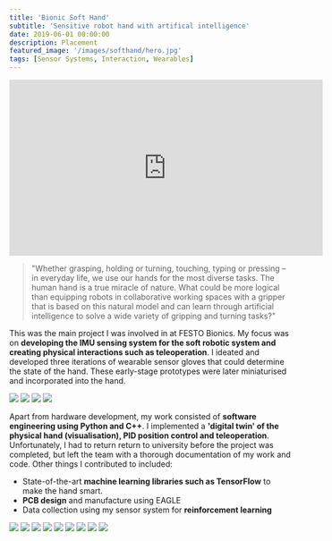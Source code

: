 ```yaml
---
title: 'Bionic Soft Hand'
subtitle: 'Sensitive robot hand with artifical intelligence'
date: 2019-06-01 00:00:00
description: Placement
featured_image: '/images/softhand/hero.jpg'
tags: [Sensor Systems, Interaction, Wearables]
---
```


<img src='/images/softhand/hero.jpg' style='display:none' />
<iframe width="560" height="315" src="https://www.youtube.com/embed/5e0F14IRxVc" frameborder="0" allow="accelerometer; autoplay; encrypted-media; gyroscope; picture-in-picture" allowfullscreen></iframe>

> "Whether grasping, holding or turning, touching, typing or pressing – in everyday life, we use our hands for the most diverse tasks. The human hand is a true miracle of nature. What could be more logical than equipping robots in collaborative working spaces with a gripper that is based on this natural model and can learn through artificial intelligence to solve a wide variety of gripping and turning tasks?"

This was the main project I was involved in at FESTO Bionics. My focus was on **developing the IMU sensing system for the soft robotic system and creating  physical interactions such as teleoperation**. I ideated and developed three iterations of wearable sensor gloves that could determine the state of the hand. These early-stage prototypes were later miniaturised and incorporated into the hand.

<div class="gallery" data-columns="2">
	<img src="/images/softhand/1.jpg" />
	<img src="/images/softhand/3.jpg" />
	<img src="/images/softhand/4.jpg" />
	<img src="/images/softhand/5.jpg" />
</div>

Apart from hardware development, my work consisted of **software engineering using Python and C++**. I implemented a **'digital twin' of the physical hand (visualisation), PID position control and teleoperation**. Unfortunately, I had to return return to university before the project was completed, but left the team with a thorough documentation of my work and code. Other things I contributed to included:

* State-of-the-art **machine learning libraries such as TensorFlow** to make the hand smart.
* **PCB design** and manufacture using EAGLE
* Data collection using my sensor system for **reinforcement learning**

<div class="gallery" data-columns="1">
	<img src="/images/softhand/12.gif" />
	<img src="/images/softhand/13.gif" />
	<img src="/images/softhand/14.gif" />
	<img src="/images/softhand/6.jpg" />
	<img src="/images/softhand/7.jpg" />
	<img src="/images/softhand/8.jpg" />
	<img src="/images/softhand/9.jpg" />
	<img src="/images/softhand/10.jpg" />
	<img src="/images/softhand/11.jpg" />
</div>